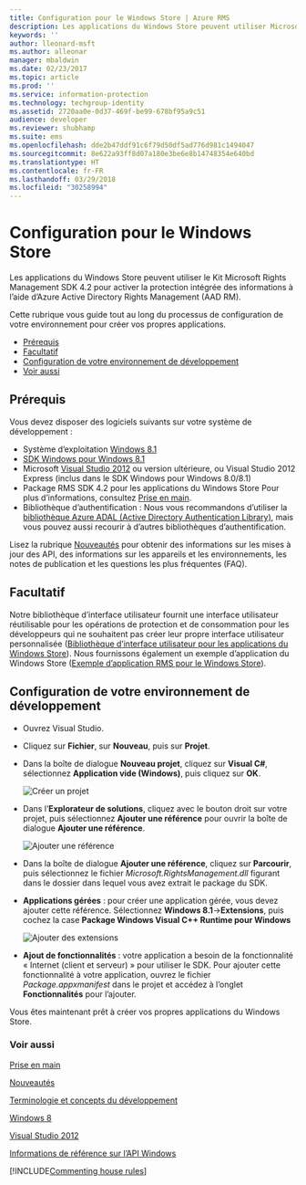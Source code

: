 ```yaml
---
title: Configuration pour le Windows Store | Azure RMS
description: Les applications du Windows Store peuvent utiliser Microsoft Rights Management SDK 4.2 pour activer la protection intégrée des informations dans leurs applications.
keywords: ''
author: lleonard-msft
ms.author: alleonar
manager: mbaldwin
ms.date: 02/23/2017
ms.topic: article
ms.prod: ''
ms.service: information-protection
ms.technology: techgroup-identity
ms.assetid: 2720aa0e-0d37-469f-be99-678bf95a9c51
audience: developer
ms.reviewer: shubhamp
ms.suite: ems
ms.openlocfilehash: dde2b47ddf91c6f79d50df5ad776d981c1494047
ms.sourcegitcommit: 8e622a93ff8d07a180e3be6e8b14748354e640bd
ms.translationtype: HT
ms.contentlocale: fr-FR
ms.lasthandoff: 03/29/2018
ms.locfileid: "30258994"
---
```

# <a name="windows-store-setup"></a>Configuration pour le Windows Store

Les applications du Windows Store peuvent utiliser le Kit Microsoft Rights Management SDK 4.2 pour activer la protection intégrée des informations à l’aide d’Azure Active Directory Rights Management (AAD RM).

Cette rubrique vous guide tout au long du processus de configuration de votre environnement pour créer vos propres applications.

-   [Prérequis](#prerequisites)
-   [Facultatif](#optional)
-   [Configuration de votre environnement de développement](#configuring-your-development-environment)
-   [Voir aussi](#see-also)

## <a name="prerequisites"></a>Prérequis


Vous devez disposer des logiciels suivants sur votre système de développement :

-   Système d’exploitation [Windows 8.1](http://windows.microsoft.com/en-US/windows-8/meet)
-   [SDK Windows pour Windows 8.1](https://msdn.microsoft.com/windows/desktop/bg162891.aspx)
-   Microsoft [Visual Studio 2012](http://www.microsoft.com/visualstudio/eng/products/visual-studio-overview) ou version ultérieure, ou Visual Studio 2012 Express (inclus dans le SDK Windows pour Windows 8.0/8.1)
-   Package RMS SDK 4.2 pour les applications du Windows Store Pour plus d’informations, consultez [Prise en main](get-started.md).
-   Bibliothèque d’authentification : Nous vous recommandons d’utiliser la [bibliothèque Azure ADAL (Active Directory Authentication Library)](https://msdn.microsoft.com/library/jj573266.aspx), mais vous pouvez aussi recourir à d’autres bibliothèques d’authentification.

Lisez la rubrique [Nouveautés](release-notes.md) pour obtenir des informations sur les mises à jour des API, des informations sur les appareils et les environnements, les notes de publication et les questions les plus fréquentes (FAQ).

## <a name="optional"></a>Facultatif

Notre bibliothèque d’interface utilisateur fournit une interface utilisateur réutilisable pour les opérations de protection et de consommation pour les développeurs qui ne souhaitent pas créer leur propre interface utilisateur personnalisée ([Bibliothèque d’interface utilisateur pour les applications du Windows Store](https://github.com/AzureAD/rms-sdk-ui-for-windowsstore)). Nous fournissons également un exemple d’application du Windows Store ([Exemple d’application RMS pour le Windows Store](https://github.com/AzureADSamples/rms-samples-for-windowsstore)).

## <a name="configuring-your-development-environment"></a>Configuration de votre environnement de développement


-   Ouvrez Visual Studio.
-   Cliquez sur **Fichier**, sur **Nouveau**, puis sur **Projet**.
-   Dans la boîte de dialogue **Nouveau projet**, cliquez sur **Visual C\#**, sélectionnez **Application vide (Windows)**, puis cliquez sur **OK**.

    ![Créer un projet](../media/winrtsetup-newproj.png)

-   Dans l’**Explorateur de solutions**, cliquez avec le bouton droit sur votre projet, puis sélectionnez **Ajouter une référence** pour ouvrir la boîte de dialogue **Ajouter une référence**.

    ![Ajouter une référence](../media/winrtsetup-addref.png)

-   Dans la boîte de dialogue **Ajouter une référence**, cliquez sur **Parcourir**, puis sélectionnez le fichier *Microsoft.RightsManagement.dll* figurant dans le dossier dans lequel vous avez extrait le package du SDK.
-   **Applications gérées** : pour créer une application gérée, vous devez ajouter cette référence. Sélectionnez **Windows 8.1**-&gt;**Extensions**, puis cochez la case **Package Windows Visual C++ Runtime pour Windows**

    ![Ajouter des extensions](../media/winrtsetup-refmngr.png)

-   **Ajout de fonctionnalités** : votre application a besoin de la fonctionnalité « Internet (client et serveur) » pour utiliser le SDK. Pour ajouter cette fonctionnalité à votre application, ouvrez le fichier *Package.appxmanifest* dans le projet et accédez à l’onglet **Fonctionnalités** pour l’ajouter.

Vous êtes maintenant prêt à créer vos propres applications du Windows Store.

### <a name="see-also"></a>Voir aussi

[Prise en main](get-started.md)

[Nouveautés](release-notes.md)

[Terminologie et concepts du développement](core-concepts.md)

[Windows 8](http://windows.microsoft.com/en-US/windows-8/meet)

[Visual Studio 2012](http://www.microsoft.com/visualstudio/eng/products/visual-studio-overview)

[Informations de référence sur l’API Windows](https://msdn.microsoft.com/library/dn891914.aspx)

[!INCLUDE[Commenting house rules](../includes/houserules.md)]